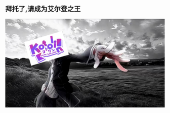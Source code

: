 ## 拜托了,请成为艾尔登之王


<p align="center">
  <img src="https://github.com/RexMignon/RexMignon/blob/main/request.jpg">
</p>
